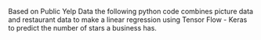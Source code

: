 Based on Public Yelp Data the following python code combines picture data and restaurant data to make a linear regression using Tensor Flow - Keras to predict the number of stars a business has. 
